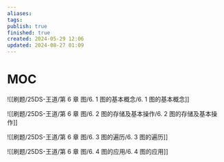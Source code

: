 ```yaml
---
aliases: 
tags: 
publish: true
finished: true
created: 2024-05-29 12:06
updated: 2024-08-27 01:09
---
```

# MOC

![[刷题/25DS-王道/第 6 章 图/6. 1 图的基本概念/6. 1 图的基本概念]]

![[刷题/25DS-王道/第 6 章 图/6. 2 图的存储及基本操作/6. 2 图的存储及基本操作]]

![[刷题/25DS-王道/第 6 章 图/6. 3 图的遍历/6. 3 图的遍历]]

![[刷题/25DS-王道/第 6 章 图/6. 4 图的应用/6. 4 图的应用]]